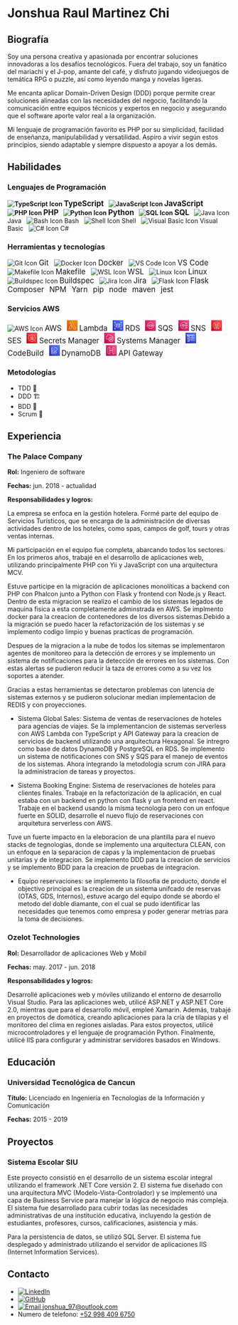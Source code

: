 # Jonshua Raul Martinez Chi

## Biografía

Soy una persona creativa y apasionada por encontrar soluciones innovadoras a los desafíos tecnológicos. Fuera del trabajo, soy un fanático del mariachi y el J-pop, amante del café, y disfruto jugando videojuegos de temática RPG o puzzle, así como leyendo manga y novelas ligeras.

Me encanta aplicar Domain-Driven Design (DDD) porque permite crear soluciones alineadas con las necesidades del negocio, facilitando la comunicación entre equipos técnicos y expertos en negocio y asegurando que el software aporte valor real a la organización.

Mi lenguaje de programación favorito es PHP por su simplicidad, facilidad de enseñanza, manipulabilidad y versatilidad. Aspiro a vivir según estos principios, siendo adaptable y siempre dispuesto a apoyar a los demás.

## Habilidades

### Lenguajes de Programación

<p>
  <strong><img src="https://img.icons8.com/color/24/000000/typescript.png" alt="TypeScript Icon"> <span style="font-size: larger;">TypeScript</span> &nbsp;</strong>
  <strong><img src="https://img.icons8.com/color/24/000000/javascript.png" alt="JavaScript Icon"> <span style="font-size: larger;">JavaScript</span> &nbsp;</strong>
  <strong><img src="https://img.icons8.com/officel/24/000000/php-logo.png" alt="PHP Icon"> <span style="font-size: larger;">PHP</span> &nbsp;</strong>
  <strong><img src="https://img.icons8.com/color/24/000000/python.png" alt="Python Icon"> <span style="font-size: larger;">Python</span> &nbsp;</strong>
  <strong><img src="https://img.icons8.com/color/24/000000/sql.png" alt="SQL Icon"> <span style="font-size: larger;">SQL</span> &nbsp;</strong>
  <img src="https://img.icons8.com/color/16/000000/java-coffee-cup-logo.png" alt="Java Icon"> Java &nbsp;
  <img src="https://img.icons8.com/windows/16/000000/console.png" alt="Bash Icon"> Bash &nbsp;
  <img src="https://img.icons8.com/windows/16/000000/console.png" alt="Shell Icon"> Shell &nbsp;
  <img src="https://img.icons8.com/color/16/000000/visual-studio.png" alt="Visual Basic Icon"> Visual Basic &nbsp;
  <img src="https://img.icons8.com/color/16/000000/c-sharp-logo.png" alt="C# Icon"> C#
</p>

### Herramientas y tecnologías

<p>
  <img src="https://img.icons8.com/color/24/000000/git.png" alt="Git Icon"> <span style="font-size: larger;">Git</span> &nbsp;
  <img src="https://img.icons8.com/color/24/000000/docker.png" alt="Docker Icon"> <span style="font-size: larger;">Docker</span> &nbsp;
  <img src="https://img.icons8.com/color/24/000000/visual-studio-code-2019.png" alt="VS Code Icon"> <span style="font-size: larger;">VS Code</span> &nbsp;
  <img src="https://img.icons8.com/color/24/000000/file.png" alt="Makefile Icon"> <span style="font-size: larger;">Makefile</span> &nbsp;
  <img src="https://img.icons8.com/color/24/000000/windows-10.png" alt="WSL Icon"> <span style="font-size: larger;">WSL</span> &nbsp;
  <img src="https://img.icons8.com/color/24/000000/linux.png" alt="Linux Icon"> <span style="font-size: larger;">Linux</span> &nbsp;
  <img src="https://img.icons8.com/color/24/000000/settings.png" alt="Buildspec Icon"> <span style="font-size: larger;">Buildspec</span> &nbsp;
  <img src="https://img.icons8.com/color/24/000000/jira.png" alt="Jira Icon" width="24"> <span style="font-size: larger;">Jira</span> &nbsp;
  <img src="https://img.icons8.com/color/24/000000/flask.png" alt="Flask Icon" width="24"> <span style="font-size: larger;">Flask</span> &nbsp;
  <span style="font-size: larger;">Composer</span> &nbsp;
  <span style="font-size: larger;">NPM</span> &nbsp;
  <span style="font-size: larger;">Yarn</span> &nbsp;
  <span style="font-size: larger;">pip</span> &nbsp;
  <span style="font-size: larger;">node</span> &nbsp;
  <span style="font-size: larger;">maven</span> &nbsp;
  <span style="font-size: larger;">jest</span> &nbsp;
</p>

### Servicios AWS

<p>
  <img src="https://img.icons8.com/color/24/000000/amazon-web-services.png" alt="AWS Icon"> <span style="font-size: larger;">AWS</span> &nbsp;
  <img src="aws/lambda.png" alt="Lambda Icon" width="24"> <span style="font-size: larger;">Lambda</span> &nbsp;
  <img src="aws/rds.png" alt="RDS Icon" width="24"> <span style="font-size: larger;">RDS</span> &nbsp;
  <img src="aws/sqs.png" alt="SQS Icon" width="24"> <span style="font-size: larger;">SQS</span> &nbsp;
  <img src="aws/sns.png" alt="SNS Icon" width="24"> <span style="font-size: larger;">SNS</span> &nbsp;
  <img src="aws/ses.png" alt="SES Icon" width="24"> <span style="font-size: larger;">SES</span> &nbsp;
  <img src="aws/se.png" alt="Secrets Manager Icon" width="24"> <span style="font-size: larger;">Secrets Manager</span> &nbsp;
  <img src="aws/sm.png" alt="Systems Manager Icon" width="24"> <span style="font-size: larger;">Systems Manager</span> &nbsp;
  <img src="aws/cb.png" alt="CodeBuild Icon" width="24"> <span style="font-size: larger;">CodeBuild</span> &nbsp;
  <img src="aws/DynamoDB.png" alt="DynamoDB Icon" width="24"> <span style="font-size: larger;">DynamoDB</span> &nbsp;
  <img src="aws/APIGateway.png" alt="APIGateway Icon" width="24"> <span style="font-size: larger;">API Gateway</span> &nbsp;
</p>

### Metodologías

- TDD 🧪
- DDD 🏗️
- BDD 📝
- Scrum 🏃

## Experiencia

### The Palace Company

**Rol:** Ingeniero de software

**Fechas:** jun. 2018 - actualidad

**Responsabilidades y logros:**

La empresa se enfoca en la gestión hotelera. Formé parte del equipo de Servicios Turísticos, que se encarga de la administración de diversas actividades dentro de los hoteles, como spas, campos de golf, tours y otras ventas internas.

Mi participación en el equipo fue completa, abarcando todos los sectores. En los primeros años, trabajé en el desarrollo de aplicaciones web, utilizando principalmente PHP con Yii y JavaScript con una arquitectura MCV.

Estuve participe en la migración de aplicaciones monolíticas a backend con PHP con Phalcon junto a Python con Flask y frontend con Node.js y React. Dentro de esta migracion se realizo el cambio de los sistemas legados de maquina fisica a esta completamente adminstrada en AWS. Se implmento docker para la creacion de contenedores de los diversos sistemas.Debido a la migración se puedo hacer la refactorización de los sistemas y se implemento codigo limpio y buenas practicas de programación.

Despues de la migracion a la nube de todos los sitemas se implementaron agentes de monitoreo para la detección de errores y se implemento un sistema de notificaciones para la detección de errores en los sistemas. Con estas alertas se pudieron reducir la taza de errores como a su vez los soportes a atender.

Gracias a estas herramientas se detectaron problemas con latencia de sistemas externos y se pudieron solucionar median implementacion de REDIS y con proyecciones.

- Sistema Global Sales: Sistema de ventas de reservaciones de hoteles para agencias de viajes. Se la implementancion de sistemas serverless con AWS Lambda con TypeScript y API Gateway para la creacion de servicios de backend utilizando una arquitectura Hexagonal. Se intregro como base de datos DynamoDB y PostgreSQL en RDS. Se implemento un sistema de notificaciones con SNS y SQS para el manejo de eventos de los sistemas. Ahora integrando la metodologia scrum con JIRA para la administracion de tareas y proyectos.

- Sistema Booking Engine: Sistema de reservaciones de hoteles para clientes finales. Trabaje en la refactorización de la aplicación, en cual estaba con un backend en python con flask y un frontend en react. Trabaje en el backend usando la misma tecnologia pero con un enfoque fuerte en SOLID, desarrolle el nuevo flujo de reservaciones con arquitetura serverless con AWS.

Tuve un fuerte impacto en la eleboracion de una plantilla para el nuevo stacks de tegnologias, donde se implemento una arquitectura CLEAN, con un enfoque en la separacion de capas y la implementacion de pruebas unitarias y de integracion. Se implemento DDD para la creacion de servicios y se implemento BDD para la creacion de pruebas de integracion.

- Equipo reservaciones: se implemento la filosofia de producto, donde el objectivo principal es la creacion de un sistema unifcado de reservas (OTAS, GDS, Internos), estuve acargo del equipo donde se abordo el metodo del doble diamante, con el cual se pudo identificar las necesidades que tenemos como empresa y poder generar metrias para la toma de decisiones.
  
### Ozelot Technologies

**Rol:** Desarrollador de aplicaciones Web y Mobil

**Fechas:** may. 2017 - jun. 2018

**Responsabilidades y logros:**

Desarrollé aplicaciones web y móviles utilizando el entorno de desarrollo Visual Studio. Para las aplicaciones web, utilicé ASP.NET y ASP.NET Core 2.0, mientras que para el desarrollo móvil, empleé Xamarin. Además, trabajé en proyectos de domótica, creando aplicaciones para la cría de tilapias y el monitoreo del clima en regiones aisladas. Para estos proyectos, utilicé microcontroladores y el lenguaje de programación Python. Finalmente, utilicé IIS para configurar y administrar servidores basados en Windows.

## Educación

### Universidad Tecnológica de Cancun

**Título:** Licenciado en Ingeniería en Tecnologías de la Información y Comunicación

**Fechas:** 2015 - 2019

## Proyectos

### Sistema Escolar SIU

Este proyecto consistió en el desarrollo de un sistema escolar integral utilizando el framework .NET Core versión 2. El sistema fue diseñado con una arquitectura MVC (Modelo-Vista-Controlador) y se implementó una capa de Business Service para manejar la lógica de negocio más compleja. El sistema fue desarrollado para cubrir todas las necesidades administrativas de una institución educativa, incluyendo la gestión de estudiantes, profesores, cursos, calificaciones, asistencia y más.

Para la persistencia de datos, se utilizó SQL Server. El sistema fue desplegado y administrado utilizando el servidor de aplicaciones IIS (Internet Information Services).

## Contacto

- <a href="https://mx.linkedin.com/in/jonshua-raul-martinez-chi-202010140" target="_blank"><img src="https://img.shields.io/badge/LinkedIn--_.svg?style=social&logo=linkedin" alt="LinkedIn"></a>
- <a href="https://github.com/jonjefemet" target="_blank"><img src="https://img.shields.io/badge/GitHub--_.svg?style=social&logo=github" alt="GitHub"></a>
- <a href="mailto:jonshua_97@outlook.com" target="_blank"><img src="https://img.shields.io/badge/Email--_.svg?style=social&logo=gmail" alt="Email"> jonshua_97@outlook.com</a>
- Numero de telefono: <a href="tel:+529984096750">+52 998 409 6750</a>
